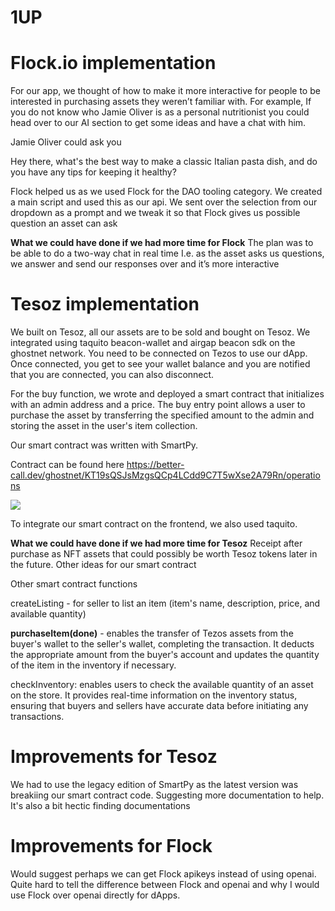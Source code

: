 # 1UP

# Flock.io implementation

For our app, we thought of how to make it more interactive for people to be interested in purchasing assets they weren’t familiar with. For example, If you do not know who Jamie Oliver is as a personal nutritionist you could head over to our AI section to get some ideas and have a chat with him.

Jamie Oliver could ask you 

Hey there, what's the best way to make a classic Italian pasta dish, and do you have any tips for keeping it healthy?

Flock helped us as we used Flock for the DAO tooling category. We created a main script and used this as our api. We sent over the selection from our dropdown as a prompt and we tweak it so that Flock gives us possible question an asset can ask


**What we could have done if we had more time for Flock**
The plan was to be able to do a two-way chat in real time I.e. as the asset asks us questions, we answer and send our responses over and it’s more interactive

# Tesoz implementation

We built on Tesoz, all our assets are to be sold and bought on Tesoz. We integrated using taquito beacon-wallet and airgap beacon sdk on the ghostnet network. You need to be connected on Tezos to use our dApp.
Once connected, you get to see your wallet balance and you are notified that you are connected, you can also disconnect.
 
For the buy function, we wrote and deployed a smart contract that initializes with an admin address and a price. The buy entry point allows a user to purchase the asset by transferring the specified amount to the admin and storing the asset in the user's item collection.

Our smart contract was written with SmartPy. 

Contract can be found here https://better-call.dev/ghostnet/KT19sQSJsMzgsQCp4LCdd9C7T5wXse2A79Rn/operations

![](https://hackmd.io/_uploads/SkJANoizp.png)


To integrate our smart contract on the frontend, we also used taquito. 


**What we could have done if we had more time for Tesoz**
Receipt after purchase as NFT assets that could possibly be worth Tesoz tokens later in the future. Other ideas for our smart contract 

Other smart contract functions 

createListing - for seller to list an item (item's name, description, price, and available quantity)

**purchaseItem(done)** - enables the transfer of Tezos assets from the buyer's wallet to the seller's wallet, completing the transaction. It deducts the appropriate amount from the buyer's account and updates the quantity of the item in the inventory if necessary.

checkInventory: enables users to check the available quantity of an asset on the store. It provides real-time information on the inventory status, ensuring that buyers and sellers have accurate data before initiating any transactions.

# Improvements for Tesoz
We had to use the legacy edition of SmartPy as the latest version was breakiing our smart contract code. Suggesting more documentation to help. It's also a bit hectic finding documentations

# Improvements for Flock
Would suggest perhaps we can get Flock apikeys instead of using openai. Quite hard to tell the difference between Flock and openai and why I would use Flock over openai directly for dApps. 